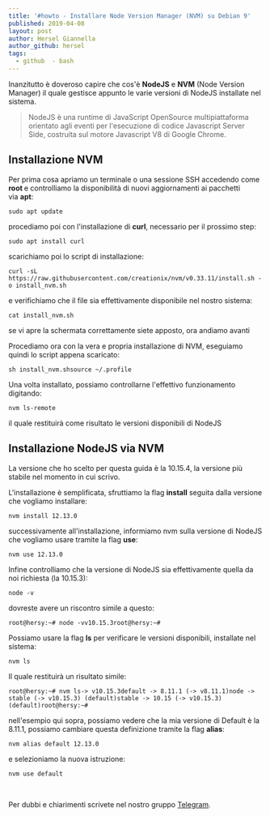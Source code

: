 ```yaml
---
title: '#howto - Installare Node Version Manager (NVM) su Debian 9'
published: 2019-04-08
layout: post
author: Hersel Giannella
author_github: hersel
tags:
  - github  - bash
---
```

<p>Inanzitutto è doveroso capire che cos'è <strong>NodeJS</strong> e <strong>NVM</strong>&nbsp;(Node Version Manager) il quale gestisce appunto le varie versioni di NodeJS installate nel sistema.</p><blockquote><p>NodeJS&nbsp;è una runtime di JavaScript OpenSource&nbsp;multipiattaforma orientato agli eventi&nbsp;per l'esecuzione di codice Javascript&nbsp;Server Side, costruita sul motore Javascript V8&nbsp;di Google Chrome.</p></blockquote><h2>Installazione NVM</h2><p>Per prima cosa apriamo un terminale o una sessione SSH accedendo come <strong>root </strong>e controlliamo la disponibilità di nuovi aggiornamenti ai pacchetti via&nbsp;<strong>apt</strong>:</p><pre><code class="language-bash">sudo apt update</code></pre><p>procediamo poi con l'installazione di <strong>curl</strong>, necessario per il prossimo step:</p><pre><code class="language-bash">sudo apt install curl</code></pre><p>scarichiamo poi lo script di installazione:</p><pre><code class="language-bash">curl -sL https://raw.githubusercontent.com/creationix/nvm/v0.33.11/install.sh -o install_nvm.sh</code></pre><p>e verifichiamo che il file sia effettivamente disponibile nel nostro sistema:</p><pre><code class="language-bash">cat install_nvm.sh</code></pre><p>se vi apre la schermata correttamente siete apposto, ora andiamo avanti</p><p>Procediamo ora con la vera e propria installazione di NVM, eseguiamo quindi lo script appena scaricato:</p><pre><code>sh install_nvm.shsource ~/.profile</code></pre><p>Una volta installato, possiamo controllarne l'effettivo funzionamento digitando:</p><pre><code>nvm ls-remote</code></pre><p>il quale restituirà come risultato le versioni disponibili di NodeJS</p><h2>Installazione NodeJS via NVM</h2><p>La versione che ho scelto per questa guida è la 10.15.4, la versione più stabile nel momento in cui scrivo.</p><p>L'installazione è semplificata, sfruttiamo la flag&nbsp;<strong>install</strong>&nbsp;seguita dalla versione che vogliamo installare:</p><pre><code class="language-bash">nvm install 12.13.0</code></pre><p>successivamente all'installazione, informiamo nvm sulla versione di NodeJS che vogliamo usare tramite la flag&nbsp;<strong>use</strong>:</p><pre><code class="language-bash">nvm use 12.13.0</code></pre><p>Infine controlliamo che la versione di NodeJS sia effettivamente quella da noi richiesta (la 10.15.3):</p><pre><code>node -v</code></pre><p>dovreste avere un riscontro simile a questo:</p><pre><code>root@hersy:~# node -vv10.15.3root@hersy:~#</code></pre><p>Possiamo usare la flag&nbsp;<strong>ls</strong>&nbsp;per verificare le versioni disponibili, installate nel sistema:</p><pre><code>nvm ls</code></pre><p>Il quale restituirà un risultato simile:</p><pre><code>root@hersy:~# nvm ls-&gt; v10.15.3default -&gt; 8.11.1 (-&gt; v8.11.1)node -&gt; stable (-&gt; v10.15.3) (default)stable -&gt; 10.15 (-&gt; v10.15.3) (default)root@hersy:~#</code></pre><p>nell'esempio qui sopra, possiamo vedere che&nbsp;la mia versione di Default&nbsp;è la 8.11.1, possiamo cambiare questa definizione tramite la flag&nbsp;<strong>alias</strong>:</p><pre><code class="language-bash">nvm alias default 12.13.0</code></pre><p>e selezioniamo la nuova istruzione:</p><pre><code>nvm use default</code></pre><p>&nbsp;</p><p>Per dubbi e chiarimenti scrivete nel nostro gruppo <a href="https://t.me/gentedilinux">Telegram</a>.</p>